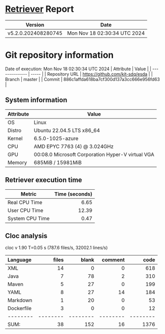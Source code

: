 # [Retriever](https://github.com/PalladioSimulator/Palladio-ReverseEngineering-Retriever) Report
| Version | Date |
| ------- | ---- |
| v5.2.0.202408280745 | Mon Nov 18 02:30:34 UTC 2024 |

# Git repository information
Date of execution: Mon Nov 18 02:30:34 UTC 2024
|    Attribute   | Value |
| -------------- | ----- |
| Repository URL | https://github.com/kit-sdq/esda |
| Branch         | master |
| Commit         | 886c1affda618ba7cf300d137a3cc666e956fd63 |


## System information
| Attribute | Value |
| --------- | ----- |
| OS | Linux  |
| Distro | Ubuntu 22.04.5 LTS x86_64  |
| Kernel | 6.5.0-1025-azure  |
| CPU | AMD EPYC 7763 (4) @ 3.024GHz  |
| GPU | 00:08.0 Microsoft Corporation Hyper-V virtual VGA  |
| Memory | 685MiB / 15981MiB  |

## Retriever execution time
| Metric | Time (seconds) |
| --- | ---: |
| Real CPU Time | 6.65 |
| User CPU Time | 12.39 |
| System CPU Time | 0.47 |
<!--
Explainations:
- __Real CPU Time__: actual time the command has run (can be less than total time spent in user and system mode for multi-threaded processes)
- __User CPU Time__: time the command has spent running in user mode
- __System CPU Time__: time the command has spent running in system or kernel mode
-->

## Cloc analysis
cloc v 1.90  T=0.05 s (787.6 files/s, 32002.1 lines/s)

Language|files|blank|comment|code
:-------|-------:|-------:|-------:|-------:
XML|14|0|0|618
Java|7|78|2|310
Maven|5|27|0|199
YAML|8|27|14|184
Markdown|1|20|0|53
Dockerfile|3|0|0|12
--------|--------|--------|--------|--------
SUM:|38|152|16|1376
